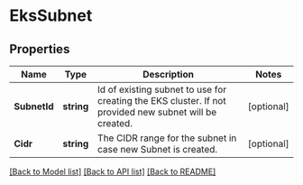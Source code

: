 # EksSubnet

## Properties
Name | Type | Description | Notes
------------ | ------------- | ------------- | -------------
**SubnetId** | **string** | Id of existing subnet to use for creating the EKS cluster. If not provided new subnet will be created. | [optional] 
**Cidr** | **string** | The CIDR range for the subnet in case new Subnet is created. | [optional] 

[[Back to Model list]](../README.md#documentation-for-models) [[Back to API list]](../README.md#documentation-for-api-endpoints) [[Back to README]](../README.md)



